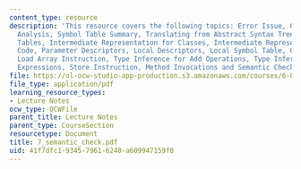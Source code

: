 ```yaml
---
content_type: resource
description: 'This resource covers the following topics: Error Issue, Goal of Semantic
  Analysis, Symbol Table Summary, Translating from Abstract Syntax Trees to Symbol
  Tables, Intermediate Representation for Classes, Intermediate Representation for
  Code, Parameter Descriptors, Local Descriptors, Local Symbol Table, Class Descriptor,
  Load Array Instruction, Type Inference for Add Operations, Type Inference, Equality
  Expressions, Store Instruction, Method Invocations and Semantic Check Summary.'
file: https://ol-ocw-studio-app-production.s3.amazonaws.com/courses/6-035-computer-language-engineering-sma-5502-fall-2005/41f7dfc1934579616240a609947159f0_7_semantic_check.pdf
file_type: application/pdf
learning_resource_types:
- Lecture Notes
ocw_type: OCWFile
parent_title: Lecture Notes
parent_type: CourseSection
resourcetype: Document
title: 7_semantic_check.pdf
uid: 41f7dfc1-9345-7961-6240-a609947159f0
---
```


